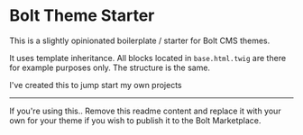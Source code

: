# Bolt Theme Starter


This is a slightly opinionated boilerplate / starter for  Bolt CMS themes.  

It uses template inheritance. All blocks located in `base.html.twig` are there for example purposes only. The structure is the same. 

I've created this to jump start my own projects

----


If you're using this.. Remove this readme content and replace it with your own for your theme if you wish to publish it to the Bolt Marketplace.
